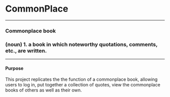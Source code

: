 # CommonPlace

---

### Commonplace book
### (noun) 1. a book in which noteworthy quotations, comments, etc., are written.

---

#### Purpose

This project replicates the the function of a commonplace book, allowing users to log in, put together a collection of quotes,  view the commonplace books of others as well as their own. 
